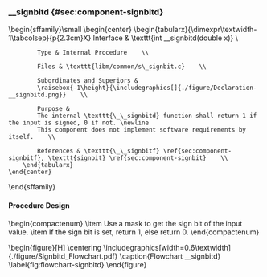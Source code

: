 ### \_\_signbitd {#sec:component-signbitd}

\begin{sffamily}\small
	\begin{center}
		\begin{tabularx}{\dimexpr\textwidth-1\tabcolsep}{p{2.3cm}X}
			Interface       & \texttt{int \_\_signbitd(double x)} \\ 
			
			Type & Internal Procedure    \\ 
			
			Files & \texttt{libm/common/s\_signbit.c}    \\ 
			
			Subordinates and Superiors &
			\raisebox{-1\height}{\includegraphics[]{./figure/Declaration-__signbitd.png}}    \\ 
			
			Purpose & 
			The internal \texttt{\_\_signbitd} function shall return 1 if the input is signed, 0 if not. \newline
			This component does not implement software requirements by itself.    \\ 
			
			References & \texttt{\_\_signbitf} \ref{sec:component-signbitf}, \texttt{signbit} \ref{sec:component-signbit}    \\ 
		\end{tabularx}
	\end{center}
\end{sffamily}

#### Procedure Design

\begin{compactenum}
	\item Use a mask to get the sign bit of the input value.
	\item If the sign bit is set, return 1, else return 0.
\end{compactenum}

\begin{figure}[H]
	\centering
	\includegraphics[width=0.6\textwidth]{./figure/Signbitd_Flowchart.pdf}
	\caption{Flowchart \_\_signbitd}
	\label{fig:flowchart-signbitd}
\end{figure}